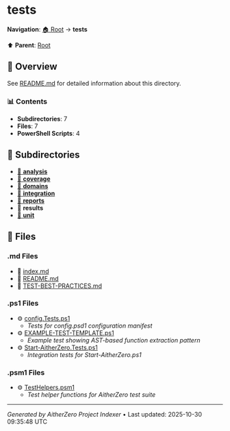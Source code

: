 # tests

**Navigation**: [🏠 Root](../index.md) → **tests**

⬆️ **Parent**: [Root](../index.md)

## 📖 Overview

See [README.md](./README.md) for detailed information about this directory.

### 📊 Contents

- **Subdirectories**: 7
- **Files**: 7
- **PowerShell Scripts**: 4

## 📁 Subdirectories

- [📂 **analysis**](./analysis/index.md)
- [📂 **coverage**](./coverage/index.md)
- [📂 **domains**](./domains/index.md)
- [📂 **integration**](./integration/index.md)
- [📂 **reports**](./reports/index.md)
- 📂 **results**
- [📂 **unit**](./unit/index.md)

## 📄 Files

### .md Files

- 📝 [index.md](./index.md)
- 📝 [README.md](./README.md)
- 📝 [TEST-BEST-PRACTICES.md](./TEST-BEST-PRACTICES.md)

### .ps1 Files

- ⚙️ [config.Tests.ps1](./config.Tests.ps1)
  - *Tests for config.psd1 configuration manifest*
- ⚙️ [EXAMPLE-TEST-TEMPLATE.ps1](./EXAMPLE-TEST-TEMPLATE.ps1)
  - *Example test showing AST-based function extraction pattern*
- ⚙️ [Start-AitherZero.Tests.ps1](./Start-AitherZero.Tests.ps1)
  - *Integration tests for Start-AitherZero.ps1*

### .psm1 Files

- ⚙️ [TestHelpers.psm1](./TestHelpers.psm1)
  - *Test helper functions for AitherZero test suite*

---

*Generated by AitherZero Project Indexer* • Last updated: 2025-10-30 09:35:48 UTC

